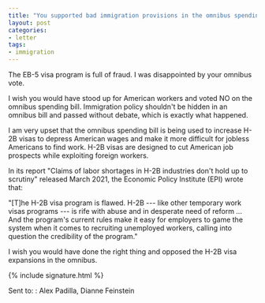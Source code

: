 ```yaml
---
title: "You supported bad immigration provisions in the omnibus spending bill"
layout: post
categories:
- letter
tags:
- immigration
---
```


The EB-5 visa program is full of fraud. I was disappointed by your omnibus vote.

I wish you would have stood up for American workers and voted NO on the omnibus spending bill. Immigration policy shouldn't be hidden in an omnibus bill and passed without debate, which is exactly what happened.

I am very upset that the omnibus spending bill is being used to increase H-2B visas to depress American wages and make it more difficult for jobless Americans to find work. H-2B visas are designed to cut American job prospects while exploiting foreign workers.

In its report "Claims of labor shortages in H-2B industries don't hold up to scrutiny" released March 2021, the Economic Policy Institute (EPI) wrote that:

"\[T\]he H-2B visa program is flawed. H-2B --- like other temporary work visas programs --- is rife with abuse and in desperate need of reform ... And the program's current rules make it easy for employers to game the system when it comes to recruiting unemployed workers, calling into question the credibility of the program."

I wish you would have done the right thing and opposed the H-2B visa expansions in the omnibus.

{% include signature.html %}

Sent to:
: Alex Padilla, Dianne Feinstein
